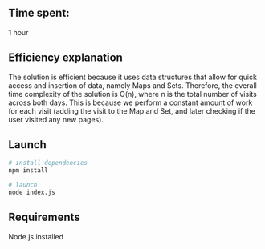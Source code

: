 ## Time spent:

1 hour

## Efficiency explanation

The solution is efficient because it uses data structures that allow for quick access and insertion of data, namely Maps and Sets.
Therefore, the overall time complexity of the solution is O(n), where n is the total number of visits across both days. This is because we perform a constant amount of work for each visit (adding the visit to the Map and Set, and later checking if the user visited any new pages).

## Launch

```bash
# install dependencies
npm install

# launch
node index.js
```

## Requirements

Node.js installed
